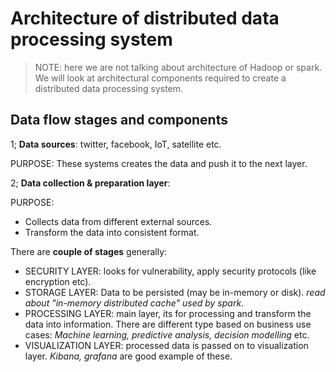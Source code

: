 # Architecture of distributed data processing system

>NOTE: here we are not talking about architecture of Hadoop or spark. We will look at architectural components required to create a distributed data processing system.

## Data flow stages and components

1; **Data sources**: twitter, facebook, IoT, satellite etc.

PURPOSE: These systems creates the data and push it to the next layer.

2; **Data collection & preparation layer**:

PURPOSE:

- Collects data from different external sources.
- Transform the data into consistent format.

There are **couple of stages** generally:

- SECURITY LAYER: looks for vulnerability, apply security protocols (like encryption etc).
- STORAGE LAYER: Data to be persisted (may be in-memory or disk). *read about "in-memory distributed cache" used by spark*.
- PROCESSING LAYER: main layer, its for processing and transform the data into information. There are different type based on business use cases: *Machine learning, predictive analysis, decision modelling* etc.
- VISUALIZATION LAYER: processed data is passed on to visualization layer. *Kibana, grafana* are good example of these.
